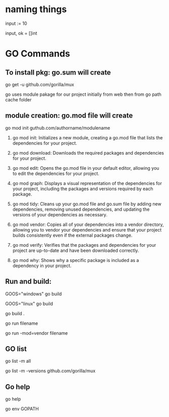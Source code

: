 # naming things

<!-- walrus operator -->

input := 10

<!-- comma ok // err err -->

input, ok = []int

<!-- Capital letter func name or variable are implictly public -->

# GO Commands

## To install pkg: go.sum will create

go get -u github.com/gorilla/mux

go uses module pakage for our project initially from web then from go path cache folder

<!-- to see that go env command check go path in that will find cache -->

## module creation: go.mod file will create

go mod init guthub.com/authorname/modulename

1. go mod init: Initializes a new module, creating a go.mod file that lists the dependencies for your project.

2. go mod download: Downloads the required packages and dependencies for your project.

3. go mod edit: Opens the go.mod file in your default editor, allowing you to edit the dependencies for your project.

4. go mod graph: Displays a visual representation of the dependencies for your project, including the packages and versions required by each package.

5. go mod tidy: Cleans up your go.mod file and go.sum file by adding new dependencies, removing unused dependencies, and updating the versions of your dependencies as necessary.

6. go mod vendor: Copies all of your dependencies into a vendor directory, allowing you to vendor your dependencies and ensure that your project builds consistently even if the external packages change.

7. go mod verify: Verifies that the packages and dependencies for your project are up-to-date and have been downloaded correctly.

8. go mod why: Shows why a specific package is included as a dependency in your project.

## Run and build:

<!-- we can build respective to os machines it creates .exe files-->

GOOS="windows" go build

GOOS="linux" go build

go build .

<!-- this looks pkgs directly from web or cache -->

go run filename

<!-- this looks pakages from locally vendor folder instead of web or cache -->

go run -mod=vendor filename

## GO list

<!-- list all module pkgs from our projet modules-->

go list -m all

<!-- list of all version of mux dependency  -->

go list -m -versions github.com/gorilla/mux

## Go help

<!-- to check all commnds -->

go help

<!-- to check the path of our code -->

go env GOPATH
